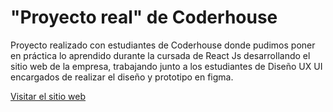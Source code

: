 # "Proyecto real" de Coderhouse

Proyecto realizado con estudiantes de Coderhouse donde pudimos poner en práctica lo aprendido durante la cursada de React Js desarrollando el sitio web de la empresa, trabajando junto a los estudiantes de Diseño UX UI encargados de realizar el diseño y prototipo en figma.

[Visitar el sitio web](https://livingcharly.com.ar/)
